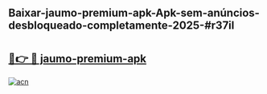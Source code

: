 ## Baixar-jaumo-premium-apk-Apk-sem-anúncios-desbloqueado-completamente-2025-#r37il

# <h2><a href="https://ainizakaria.my?title=jaumo-premium-apk&ref=20M">🔗👉 🔴 jaumo-premium-apk</a></h2>

[![acn](https://github.com/user-attachments/assets/0f9c940e-d8b0-45ae-aac7-cd30a18b3e1c)](https://ainizakaria.my?title=jaumo-premium-apk&ref=20M)

